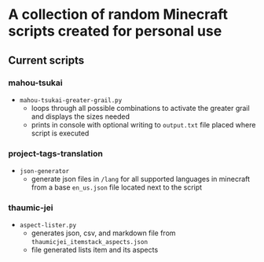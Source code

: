 # A collection of random Minecraft scripts created for personal use

## Current scripts

### mahou-tsukai
  * `mahou-tsukai-greater-grail.py`
    * loops through all possible combinations to activate the greater grail and displays the sizes needed
    * prints in console with optional writing to `output.txt` file placed where script is executed

### project-tags-translation
  * `json-generator`
    * generate json files in `/lang` for all supported languages in minecraft from a base `en_us.json` file located next to the script

### thaumic-jei
  * `aspect-lister.py`
    * generates json, csv, and markdown file from `thaumicjei_itemstack_aspects.json`
    * file generated lists item and its aspects
